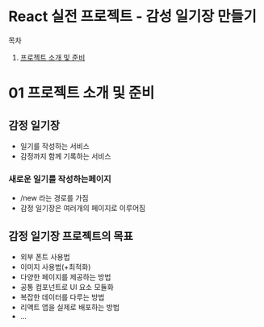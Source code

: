 # React 실전 프로젝트 - 감성 일기장 만들기
목차
1. [프로젝트 소개 및 준비](#01-프로젝트-소개-및-준비)


# 01 프로젝트 소개 및 준비
## 감정 일기장
- 일기를 작성하는 서비스
- 감정까지 함께 기록하는 서비스
### 새로운 일기를 작성하는페이지
- /new 라는 경로를 가짐
- 감정 일기장은 여러개의 페이지로 이루어짐
## 감정 일기장 프로젝트의 목표
- 외부 폰트 사용법
- 이미지 사용법(+최적화)
- 다양한 페이지를 제공하는 방법
- 공통 컴포넌트로 UI 요소 모듈화
- 복잡한 데이터를 다루는 방법
- 리액트 앱을 실제로 배포하는 방법
- ... 
